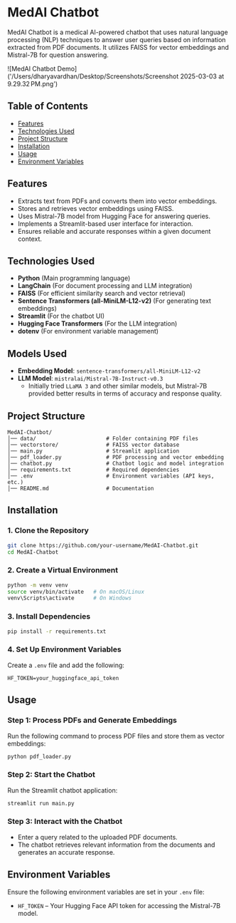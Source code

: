 # MedAI Chatbot

MedAI Chatbot is a medical AI-powered chatbot that uses natural language processing (NLP) techniques to answer user queries based on information extracted from PDF documents. It utilizes FAISS for vector embeddings and Mistral-7B for question answering.

![MedAI Chatbot Demo]('/Users/dharyavardhan/Desktop/Screenshots/Screenshot 2025-03-03 at 9.29.32 PM.png')

## Table of Contents
- [Features](#features)
- [Technologies Used](#technologies-used)
- [Project Structure](#project-structure)
- [Installation](#installation)
- [Usage](#usage)
- [Environment Variables](#environment-variables)

## Features
- Extracts text from PDFs and converts them into vector embeddings.
- Stores and retrieves vector embeddings using FAISS.
- Uses Mistral-7B model from Hugging Face for answering queries.
- Implements a Streamlit-based user interface for interaction.
- Ensures reliable and accurate responses within a given document context.

## Technologies Used
- **Python** (Main programming language)
- **LangChain** (For document processing and LLM integration)
- **FAISS** (For efficient similarity search and vector retrieval)
- **Sentence Transformers (all-MiniLM-L12-v2)** (For generating text embeddings)
- **Streamlit** (For the chatbot UI)
- **Hugging Face Transformers** (For the LLM integration)
- **dotenv** (For environment variable management)

## Models Used
- **Embedding Model**: `sentence-transformers/all-MiniLM-L12-v2`
- **LLM Model**: `mistralai/Mistral-7B-Instruct-v0.3`
  - Initially tried `LLaMA 3` and other similar models, but Mistral-7B provided better results in terms of accuracy and response quality.

## Project Structure
```
MedAI-Chatbot/
│── data/                      # Folder containing PDF files
│── vectorstore/               # FAISS vector database
│── main.py                    # Streamlit application
│── pdf_loader.py              # PDF processing and vector embedding
│── chatbot.py                 # Chatbot logic and model integration
│── requirements.txt           # Required dependencies
│── .env                       # Environment variables (API keys, etc.)
│── README.md                  # Documentation
```

## Installation

### 1. Clone the Repository
```bash
git clone https://github.com/your-username/MedAI-Chatbot.git
cd MedAI-Chatbot
```

### 2. Create a Virtual Environment
```bash
python -m venv venv
source venv/bin/activate   # On macOS/Linux
venv\Scripts\activate      # On Windows
```

### 3. Install Dependencies
```bash
pip install -r requirements.txt
```

### 4. Set Up Environment Variables
Create a `.env` file and add the following:
```
HF_TOKEN=your_huggingface_api_token
```

## Usage

### Step 1: Process PDFs and Generate Embeddings
Run the following command to process PDF files and store them as vector embeddings:
```bash
python pdf_loader.py
```

### Step 2: Start the Chatbot
Run the Streamlit chatbot application:
```bash
streamlit run main.py
```

### Step 3: Interact with the Chatbot
- Enter a query related to the uploaded PDF documents.
- The chatbot retrieves relevant information from the documents and generates an accurate response.

## Environment Variables
Ensure the following environment variables are set in your `.env` file:
- `HF_TOKEN` – Your Hugging Face API token for accessing the Mistral-7B model.


